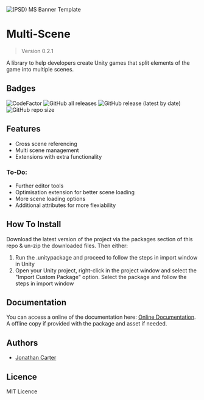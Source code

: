 ![(PSD) MS Banner Template](https://user-images.githubusercontent.com/33253710/169396164-002bc6fc-e749-4119-a0da-3a49fb7e5f64.jpg)


# Multi-Scene
> Version 0.2.1


A library to help developers create Unity games that split elements of the game into multiple scenes.

## Badges
![CodeFactor](https://www.codefactor.io/repository/github/cartergames/multiscene/badge?style=for-the-badge)
![GitHub all releases](https://img.shields.io/github/downloads/CarterGames/MultiScene/total?style=for-the-badge)
![GitHub release (latest by date)](https://img.shields.io/github/v/release/CarterGames/MultiScene?style=for-the-badge)
![GitHub repo size](https://img.shields.io/github/repo-size/CarterGames/MultiScene?style=for-the-badge)

## Features
- Cross scene referencing
- Multi scene management
- Extensions with extra functionality

### To-Do:
- Further editor tools
- Optimisation extension for better scene loading
- More scene loading options
- Additional attributes for more flexiability

## How To Install
Download the latest version of the project via the packages section of this repo & un-zip the downloaded files. Then either:
1. Run the .unitypackage and proceed to follow the steps in import window in Unity
2. Open your Unity project, right-click in the project window and select the "Import Custom Package" option. Select the package and follow the steps in import window

## Documentation
You can access a online of the documentation here: <a href="https://carter.games/multiscene">Online Documentation</a>. A offline copy if provided with the package and asset if needed. 

## Authors
- <a href="https://github.com/JonathanMCarter">Jonathan Carter</a>

## Licence
MIT Licence
